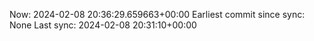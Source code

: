 Now: 2024-02-08 20:36:29.659663+00:00 Earliest commit since sync: None Last sync: 2024-02-08 20:31:10+00:00
